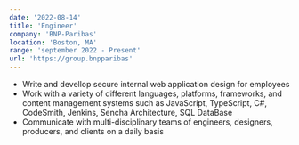 ```yaml
---
date: '2022-08-14'
title: 'Engineer'
company: 'BNP-Paribas'
location: 'Boston, MA'
range: 'september 2022 - Present'
url: 'https://group.bnpparibas'
---
```


- Write and devellop secure internal web application design for employees
- Work with a variety of different languages, platforms, frameworks, and content management systems such as JavaScript, TypeScript, C#, CodeSmith, Jenkins, Sencha Architecture, SQL DataBase
- Communicate with multi-disciplinary teams of engineers, designers, producers, and clients on a daily basis

